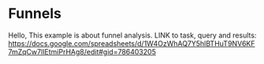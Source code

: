 # Funnels
Hello, 
This example is about funnel analysis. 
LINK to task, query and results: https://docs.google.com/spreadsheets/d/1W4OzWhAQ7Y5hlBTHuT9NV6KF7mZqCw7lIEtmiPrHAg8/edit#gid=786403205
